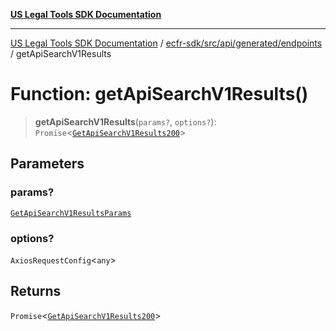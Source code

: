 [**US Legal Tools SDK Documentation**](../../../../../../README.md)

***

[US Legal Tools SDK Documentation](../../../../../../README.md) / [ecfr-sdk/src/api/generated/endpoints](../README.md) / getApiSearchV1Results

# Function: getApiSearchV1Results()

> **getApiSearchV1Results**(`params?`, `options?`): `Promise`\<[`GetApiSearchV1Results200`](../../model/type-aliases/GetApiSearchV1Results200.md)\>

## Parameters

### params?

[`GetApiSearchV1ResultsParams`](../../model/type-aliases/GetApiSearchV1ResultsParams.md)

### options?

`AxiosRequestConfig`\<`any`\>

## Returns

`Promise`\<[`GetApiSearchV1Results200`](../../model/type-aliases/GetApiSearchV1Results200.md)\>
